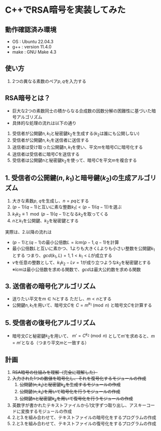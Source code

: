 <!-- Markdownでtex形式の数式を書くおまじない -->
<script type="text/javascript" async src="https://cdnjs.cloudflare.com/ajax/libs/mathjax/2.7.7/MathJax.js?config=TeX-MML-AM_CHTML">
</script>
<script type="text/x-mathjax-config">
 MathJax.Hub.Config({
 tex2jax: {
 inlineMath: [['$', '$'] ],
 displayMath: [ ['$$','$$'], ["\\[","\\]"] ]
 }
 });
</script>

# C++でRSA暗号を実装してみた
## 動作確認済み環境
- OS : Ubuntu 22.04.3
- g++ : version 11.4.0
- make : GNU Make 4.3

## 使い方
1. 2つの異なる素数のペア$p, q$を入力する

## RSA暗号とは？
- 巨大な2つの素数同士の積からなる合成数の因数分解の困難性に基づいた暗号アルゴリズム
- 具体的な処理の流れは以下の通り
1. 受信者が公開鍵$n,k_1$と秘密鍵$k_2$を生成する($k_2$は誰にも公開しない)
2. 受信者が公開鍵$n,k_1$を送信者に送信する
3. 送信者は受け取った公開鍵$n,k_1$を使い、平文$m$を暗号$C$に暗号化する
4. 送信者は受信者に暗号$C$を送信する
5. 受信者は公開鍵$n$と秘密鍵$k_2$を使って、暗号$C$を平文$m$を複合する

## 1. 受信者の公開鍵$(n,k_1)$と暗号鍵($k_2$)の生成アルゴリズム
1. 大きな素数$p,\ q$を生成し、$n=pq$とする
2. $(p-1)(q-1)$と互いに素な整数$k_{1} (< (p-1)(q-1))$を選ぶ
3. $k_1 k_2 \equiv 1 \mod (p-1)(q-1)$となる$k_2$を取ってくる
4. $n$と$k_1$を公開鍵、$k_2$を秘密鍵とする

実際は、2.以降の流れは
- $(p-1)$と$(q-1)$の最小公倍数$L = lcm(p-1, q-1)$を計算
- 最小公倍数$L$と互いに素かつ、1よりも大きく$L$よりも小さい整数を公開鍵$k_1$とする
つまり、$gcd(k_1, L) = 1, 1 < k_1 < L$が成立する
- $v$を任意の整数として、$k_1 k_2 - Lv = 1$が成り立つような$k_2$を秘密鍵とする
※$lcm$は最小公倍数を求める関数で、$gcd$は最大公約数を求める関数

## 3. 送信者の暗号化アルゴリズム
- 送りたい平文を$m \in \mathbb{N}$とする
  ただし、$m < n$とする
- 公開鍵$n,k_1$を用いて、暗号文$C$を
  $C = m^{k_1} \pmod n$
  と暗号文$C$を計算する

## 5. 受信者の復号化アルゴリズム
- 暗号文$C$と秘密鍵$k_2$を用いて、
  $m' = C^{k_2} \pmod n$
  として$m'$を求めると、$m = m'$となる（つまり平文$m$と一致する）


## 計画
1. ~~RSA暗号の仕組みを理解（完全に理解した）~~
2. ~~入力された1つの数値を暗号化し、それを復号化するモジュールの作成~~
   1. ~~公開鍵$(n, k_1)$と秘密鍵$k_2$を生成するモジュールの作成~~
   2. ~~公開鍵$(n, k_1)$を用いて暗号化を行うモジュールの作成~~
   3. ~~公開鍵$n$と秘密鍵$k_2$を用いて復号化を行うモジュールの作成~~
3. 英数字が書かれたテキストファイルから1文字ずつ取り出し、アスキーコードに変換するモジュールの作成
4. 2.と3.を組み合わせて、テキストファイルの暗号化をするプログラムの作成
5. 2.と3.を組み合わせて、テキストファイルの復号化をするプログラムの作成
